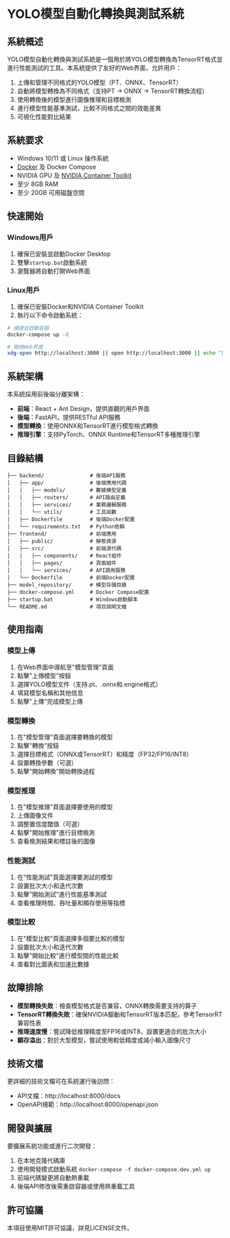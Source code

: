 # YOLO模型自動化轉換與測試系統

## 系統概述

YOLO模型自動化轉換與測試系統是一個用於將YOLO模型轉換為TensorRT格式並進行性能測試的工具。本系統提供了友好的Web界面，允許用戶：

1. 上傳和管理不同格式的YOLO模型（PT、ONNX、TensorRT）
2. 自動將模型轉換為不同格式（支持PT -> ONNX -> TensorRT轉換流程）
3. 使用轉換後的模型進行圖像推理和目標檢測
4. 進行模型性能基準測試，比較不同格式之間的效能差異
5. 可視化性能對比結果

## 系統要求

- Windows 10/11 或 Linux 操作系統
- [Docker](https://www.docker.com/products/docker-desktop/) 及 Docker Compose
- NVIDIA GPU 及 [NVIDIA Container Toolkit](https://github.com/NVIDIA/nvidia-docker)
- 至少 8GB RAM
- 至少 20GB 可用磁盤空間

## 快速開始

### Windows用戶

1. 確保已安裝並啟動Docker Desktop
2. 雙擊`startup.bat`啟動系統
3. 瀏覽器將自動打開Web界面

### Linux用戶

1. 確保已安裝Docker和NVIDIA Container Toolkit
2. 執行以下命令啟動系統：

```bash
# 構建並啟動容器
docker-compose up -d

# 開啟Web界面
xdg-open http://localhost:3000 || open http://localhost:3000 || echo "請手動打開瀏覽器訪問 http://localhost:3000"
```

## 系統架構

本系統採用前後端分離架構：

- **前端**：React + Ant Design，提供直觀的用戶界面
- **後端**：FastAPI，提供RESTful API服務
- **模型轉換**：使用ONNX和TensorRT進行模型格式轉換
- **推理引擎**：支持PyTorch、ONNX Runtime和TensorRT多種推理引擎

## 目錄結構

```
├── backend/               # 後端API服務
│   ├── app/               # 後端應用代碼
│   │   ├── models/        # 數據模型定義
│   │   ├── routers/       # API路由定義
│   │   ├── services/      # 業務邏輯服務
│   │   └── utils/         # 工具函數
│   ├── Dockerfile         # 後端Docker配置
│   └── requirements.txt   # Python依賴
├── frontend/              # 前端應用
│   ├── public/            # 靜態資源
│   ├── src/               # 前端源代碼
│   │   ├── components/    # React組件
│   │   ├── pages/         # 頁面組件
│   │   └── services/      # API調用服務
│   └── Dockerfile         # 前端Docker配置
├── model_repository/      # 模型存儲目錄
├── docker-compose.yml     # Docker Compose配置
├── startup.bat            # Windows啟動腳本
└── README.md              # 項目說明文檔
```

## 使用指南

### 模型上傳

1. 在Web界面中導航至"模型管理"頁面
2. 點擊"上傳模型"按鈕
3. 選擇YOLO模型文件（支持.pt、.onnx和.engine格式）
4. 填寫模型名稱和其他信息
5. 點擊"上傳"完成模型上傳

### 模型轉換

1. 在"模型管理"頁面選擇要轉換的模型
2. 點擊"轉換"按鈕
3. 選擇目標格式（ONNX或TensorRT）和精度（FP32/FP16/INT8）
4. 設置轉換參數（可選）
5. 點擊"開始轉換"開始轉換過程

### 模型推理

1. 在"模型推理"頁面選擇要使用的模型
2. 上傳圖像文件
3. 調整置信度閾值（可選）
4. 點擊"開始推理"進行目標檢測
5. 查看檢測結果和標註後的圖像

### 性能測試

1. 在"性能測試"頁面選擇要測試的模型
2. 設置批次大小和迭代次數
3. 點擊"開始測試"進行性能基準測試
4. 查看推理時間、吞吐量和顯存使用等指標

### 模型比較

1. 在"模型比較"頁面選擇多個要比較的模型
2. 設置批次大小和迭代次數
3. 點擊"開始比較"進行模型間的性能比較
4. 查看對比圖表和加速比數據

## 故障排除

- **模型轉換失敗**：檢查模型格式是否兼容，ONNX轉換需要支持的算子
- **TensorRT轉換失敗**：確保NVIDIA驅動和TensorRT版本匹配，參考TensorRT兼容性表
- **推理速度慢**：嘗試降低推理精度至FP16或INT8，設置更適合的批次大小
- **顯存溢出**：對於大型模型，嘗試使用較低精度或減小輸入圖像尺寸

## 技術文檔

更詳細的技術文檔可在系統運行後訪問：

- API文檔：http://localhost:8000/docs
- OpenAPI規範：http://localhost:8000/openapi.json

## 開發與擴展

要擴展系統功能或進行二次開發：

1. 在本地克隆代碼庫
2. 使用開發模式啟動系統 `docker-compose -f docker-compose.dev.yml up`
3. 前端代碼變更將自動熱重載
4. 後端API修改後需重啟容器或使用熱重載工具

## 許可協議

本項目使用MIT許可協議，詳見LICENSE文件。 